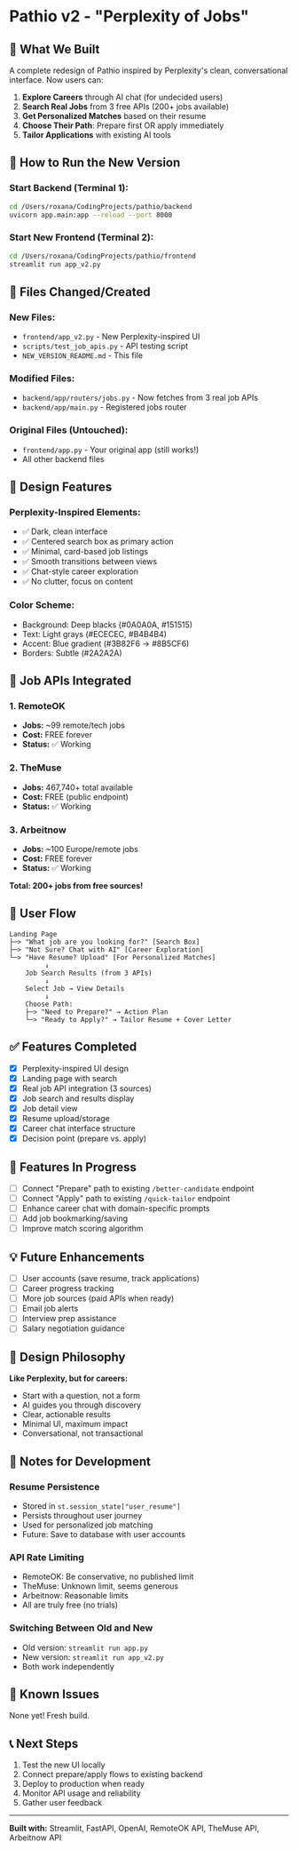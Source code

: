 # Pathio v2 - "Perplexity of Jobs"

## 🎉 What We Built

A complete redesign of Pathio inspired by Perplexity's clean, conversational interface. Now users can:

1. **Explore Careers** through AI chat (for undecided users)
2. **Search Real Jobs** from 3 free APIs (200+ jobs available)
3. **Get Personalized Matches** based on their resume
4. **Choose Their Path**: Prepare first OR apply immediately
5. **Tailor Applications** with existing AI tools

## 🚀 How to Run the New Version

### Start Backend (Terminal 1):
```bash
cd /Users/roxana/CodingProjects/pathio/backend
uvicorn app.main:app --reload --port 8000
```

### Start New Frontend (Terminal 2):
```bash
cd /Users/roxana/CodingProjects/pathio/frontend
streamlit run app_v2.py
```

## 📁 Files Changed/Created

### New Files:
- `frontend/app_v2.py` - New Perplexity-inspired UI
- `scripts/test_job_apis.py` - API testing script
- `NEW_VERSION_README.md` - This file

### Modified Files:
- `backend/app/routers/jobs.py` - Now fetches from 3 real job APIs
- `backend/app/main.py` - Registered jobs router

### Original Files (Untouched):
- `frontend/app.py` - Your original app (still works!)
- All other backend files

## 🎨 Design Features

### Perplexity-Inspired Elements:
- ✅ Dark, clean interface
- ✅ Centered search box as primary action
- ✅ Minimal, card-based job listings
- ✅ Smooth transitions between views
- ✅ Chat-style career exploration
- ✅ No clutter, focus on content

### Color Scheme:
- Background: Deep blacks (#0A0A0A, #151515)
- Text: Light grays (#ECECEC, #B4B4B4)
- Accent: Blue gradient (#3B82F6 → #8B5CF6)
- Borders: Subtle (#2A2A2A)

## 🔌 Job APIs Integrated

### 1. RemoteOK
- **Jobs:** ~99 remote/tech jobs
- **Cost:** FREE forever
- **Status:** ✅ Working

### 2. TheMuse
- **Jobs:** 467,740+ total available
- **Cost:** FREE (public endpoint)
- **Status:** ✅ Working

### 3. Arbeitnow
- **Jobs:** ~100 Europe/remote jobs
- **Cost:** FREE forever
- **Status:** ✅ Working

**Total: 200+ jobs from free sources!**

## 🎯 User Flow

```
Landing Page
├─> "What job are you looking for?" [Search Box]
├─> "Not Sure? Chat with AI" [Career Exploration]
└─> "Have Resume? Upload" [For Personalized Matches]
         ↓
    Job Search Results (from 3 APIs)
         ↓
    Select Job → View Details
         ↓
    Choose Path:
    ├─> "Need to Prepare?" → Action Plan
    └─> "Ready to Apply?" → Tailor Resume + Cover Letter
```

## ✅ Features Completed

- [x] Perplexity-inspired UI design
- [x] Landing page with search
- [x] Real job API integration (3 sources)
- [x] Job search and results display
- [x] Job detail view
- [x] Resume upload/storage
- [x] Career chat interface structure
- [x] Decision point (prepare vs. apply)

## 🚧 Features In Progress

- [ ] Connect "Prepare" path to existing `/better-candidate` endpoint
- [ ] Connect "Apply" path to existing `/quick-tailor` endpoint
- [ ] Enhance career chat with domain-specific prompts
- [ ] Add job bookmarking/saving
- [ ] Improve match scoring algorithm

## 💡 Future Enhancements

- [ ] User accounts (save resume, track applications)
- [ ] Career progress tracking
- [ ] More job sources (paid APIs when ready)
- [ ] Email job alerts
- [ ] Interview prep assistance
- [ ] Salary negotiation guidance

## 🎨 Design Philosophy

**Like Perplexity, but for careers:**
- Start with a question, not a form
- AI guides you through discovery
- Clear, actionable results
- Minimal UI, maximum impact
- Conversational, not transactional

## 📝 Notes for Development

### Resume Persistence
- Stored in `st.session_state["user_resume"]`
- Persists throughout user journey
- Used for personalized job matching
- Future: Save to database with user accounts

### API Rate Limiting
- RemoteOK: Be conservative, no published limit
- TheMuse: Unknown limit, seems generous
- Arbeitnow: Reasonable limits
- All are truly free (no trials)

### Switching Between Old and New
- Old version: `streamlit run app.py`
- New version: `streamlit run app_v2.py`
- Both work independently

## 🐛 Known Issues

None yet! Fresh build.

## 📞 Next Steps

1. Test the new UI locally
2. Connect prepare/apply flows to existing backend
3. Deploy to production when ready
4. Monitor API usage and reliability
5. Gather user feedback

---

**Built with:** Streamlit, FastAPI, OpenAI, RemoteOK API, TheMuse API, Arbeitnow API

